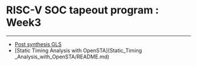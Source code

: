 # RISC-V SOC tapeout program : Week3
---

- [Post synthesis GLS](Post_synthesis_GLS/README.md)
- [Static Timing Analysis with OpenSTA](Static_Timing _Analysis_with_OpenSTA/README.md)
